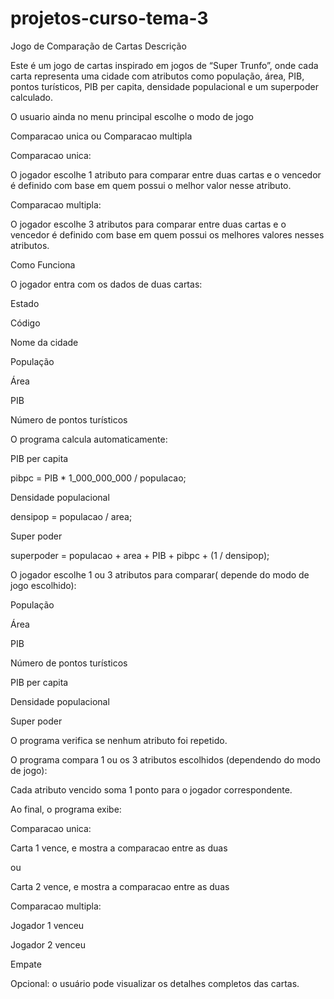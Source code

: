 # projetos-curso-tema-3


Jogo de Comparação de Cartas
Descrição

Este é um jogo de cartas inspirado em jogos de “Super Trunfo”, onde cada carta representa uma cidade com atributos como população, área, PIB, pontos turísticos, PIB per capita, densidade populacional e um superpoder calculado.

O usuario ainda no menu principal escolhe o modo de jogo

Comparacao unica ou Comparacao multipla

Comparacao unica:

O jogador escolhe 1 atributo para comparar entre duas cartas e o vencedor é definido com base em quem possui o melhor valor nesse atributo.

Comparacao multipla:

O jogador escolhe 3 atributos para comparar entre duas cartas e o vencedor é definido com base em quem possui os melhores valores nesses atributos.

Como Funciona

O jogador entra com os dados de duas cartas:

Estado

Código

Nome da cidade

População

Área

PIB

Número de pontos turísticos

O programa calcula automaticamente:

PIB per capita

pibpc = PIB * 1_000_000_000 / populacao;


Densidade populacional

densipop = populacao / area;


Super poder

superpoder = populacao + area + PIB + pibpc + (1 / densipop);

O jogador escolhe 1 ou 3 atributos para comparar( depende do modo de jogo escolhido):

População

Área

PIB

Número de pontos turísticos

PIB per capita

Densidade populacional

Super poder

O programa verifica se nenhum atributo foi repetido.

O programa compara 1 ou os 3 atributos escolhidos (dependendo do modo de jogo):

Cada atributo vencido soma 1 ponto para o jogador correspondente.

Ao final, o programa exibe:

Comparacao unica:

Carta 1 vence, e mostra a comparacao entre as duas

ou

Carta 2 vence, e mostra a comparacao entre as duas

Comparacao multipla:

Jogador 1 venceu

Jogador 2 venceu

Empate

Opcional: o usuário pode visualizar os detalhes completos das cartas.
